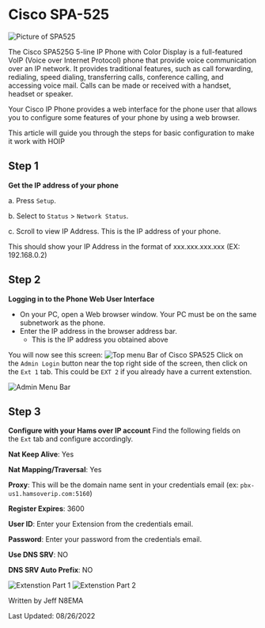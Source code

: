 # Cisco SPA-525
![Picture of SPA525](https://user-images.githubusercontent.com/65520146/174688561-4787f8ae-8d77-4bae-9228-1fbd294a23a6.png)

The Cisco SPA525G 5-line IP Phone with Color Display is a full-featured VoIP (Voice over Internet Protocol) phone that provide voice communication over an IP network. It provides traditional features, such as call forwarding, redialing, speed dialing, transferring calls, conference calling, and accessing voice mail. Calls can be made or received with a handset, headset or speaker.

Your Cisco IP Phone provides a web interface for the phone user that allows you to configure some features of your phone by using a web browser.

This article will guide you through the steps for basic configuration to make it work with HOIP

## Step 1
**Get the IP address of your phone**

a. Press ```Setup```.

b. Select to ``Status`` > ```Network Status```.

c. Scroll to view IP Address. This is the IP address of your phone.

This should show your IP Address in the format of xxx.xxx.xxx.xxx (EX: 192.168.0.2)

## Step 2

**Logging in to the Phone Web User Interface**
* On your PC, open a Web browser window. Your PC must be on the same subnetwork as the phone.
* Enter the IP address in the browser address bar.
   - This is the IP address you obtained above

You will now see this screen:
![Top menu Bar of Cisco SPA525](https://user-images.githubusercontent.com/65520146/174688789-60893e08-7f8d-4e08-9691-ab2cad8105e7.png)
Click on the ```Admin Login``` button near the top right side of the screen, then click on the ```Ext 1``` tab. This could be ```EXT 2``` if you already have a current extenstion.

![Admin Menu Bar](https://user-images.githubusercontent.com/65520146/174689423-1052c960-17d2-4505-a134-7b06f9099991.png)

## Step 3

**Configure with your Hams over IP account**
Find the following fields on the ```Ext``` tab and configure accordingly.

**Nat Keep Alive**: Yes

**Nat Mapping/Traversal**: Yes

**Proxy**: This will be the domain name sent in your credentials email (ex: ```pbx-us1.hamsoverip.com:5160```)

**Register Expires**: 3600

**User ID**: Enter your Extension from the credentials email. 

**Password**: Enter your password from the credentials email.

**Use DNS SRV**: NO

**DNS SRV Auto Prefix**: NO

![Extenstion Part 1](https://user-images.githubusercontent.com/65520146/174689828-8d9bbc16-08a3-4f0c-903c-d59fd9e7b0c1.png)
![Extenstion Part 2](https://user-images.githubusercontent.com/65520146/174689834-822579c8-d276-41db-aebc-496cfc401797.png)

Written by Jeff N8EMA

Last Updated: 08/26/2022
